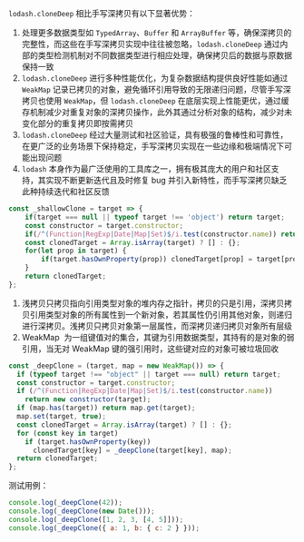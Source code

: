 `lodash.cloneDeep` 相比手写深拷贝有以下显著优势：

1. 处理更多数据类型如  `TypedArray`、`Buffer` 和 `ArrayBuffer` 等，确保深拷贝的完整性，而这些在手写深拷贝实现中往往被忽略，`lodash.cloneDeep` 通过内部的类型检测机制对不同数据类型进行相应处理，确保拷贝后的数据与原数据保持一致
2. `lodash.cloneDeep` 进行多种性能优化，为复杂数据结构提供良好性能如通过 `WeakMap` 记录已拷贝的对象，避免循环引用导致的无限递归问题，尽管手写深拷贝也使用 `WeakMap`，但 `lodash.cloneDeep` 在底层实现上性能更优，通过缓存机制减少对重复对象的深拷贝操作，此外其通过分析对象的结构，减少对未变化部分的重复拷贝即按需拷贝
3. `lodash.cloneDeep` 经过大量测试和社区验证，具有极强的鲁棒性和可靠性，在更广泛的业务场景下保持稳定，手写深拷贝实现在一些边缘和极端情况下可能出现问题
4. `lodash` 本身作为最广泛使用的工具库之一，拥有极其庞大的用户和社区支持，其实现不断更新迭代且及时修复 bug 并引入新特性，而手写深拷贝缺乏此种持续迭代和社区反馈
```JavaScript
const _shallowClone = target => {
    if(target === null || typeof target !== 'object') return target;
    const constructor = target.constructor;
    if(/^(Function|RegExp|Date|Map|Set)$/i.test(constructor.name)) return target;
    const clonedTarget = Array.isArray(target) ? [] : {};
    for(let prop in target) {
        if(target.hasOwnProperty(prop)) clonedTarget[prop] = target[prop];
    }
    return clonedTarget;
};
```

1. 浅拷贝只拷贝指向引用类型对象的堆内存之指针，拷贝的只是引用，深拷贝拷贝引用类型对象的所有属性到一个新对象，若其属性仍引用其他对象，则递归进行深拷贝。浅拷贝只拷贝对象第一层属性，而深拷贝递归拷贝对象所有层级
2. WeakMap  为一组键值对的集合，其键为引用数据类型，其持有的是对象的弱引用，当无对 WeakMap 键的强引用时，这些键对应的对象可被垃圾回收

```js
const _deepClone = (target, map = new WeakMap()) => {
  if (typeof target !== "object" || target === null) return target;
  const constructor = target.constructor;
  if (/^(Function|RegExp|Date|Map|Set)$/i.test(constructor.name))
    return new constructor(target);
  if (map.has(target)) return map.get(target);
  map.set(target, true);
  const clonedTarget = Array.isArray(target) ? [] : {};
  for (const key in target)
    if (target.hasOwnProperty(key))
      clonedTarget[key] = _deepClone(target[key], map);
  return clonedTarget;
};
```

测试用例：

```js
console.log(_deepClone(42));
console.log(_deepClone(new Date()));
console.log(_deepClone([1, 2, 3, [4, 5]]));
console.log(_deepClone({ a: 1, b: { c: 2 } }));
```




